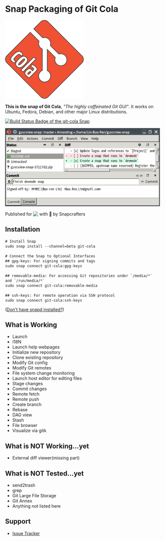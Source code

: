 # Snap Packaging of Git Cola

![Icon of Git Cola](gui/icon.png "Icon of Git Cola")

**This is the snap of Git Cola**, *"The highly caffeinated Git GUI"*. It works on Ubuntu, Fedora, Debian, and other major Linux distributions.

[![Build Status Badge of the `git-cola` Snap](https://build.snapcraft.io/badge/Lin-Buo-Ren/git-cola-snap.svg "Build Status of the `git-cola` snap")](https://build.snapcraft.io/user/Lin-Buo-Ren/git-cola-snap)

![Screenshot of the Snapped Application](screenshots/view-main-amending.png "Screenshot of the Snapped Application")

Published for <img src="http://anything.codes/slack-emoji-for-techies/emoji/tux.png" align="top" width="24" /> with 💝 by Snapcrafters

## Installation

```
# Install Snap
sudo snap install --channel=beta git-cola

# Connect the Snap to Optional Interfaces
## gpg-keys: For signing commits and tags
sudo snap connect git-cola:gpg-keys

## removable-media: For accessing Git repositories under `/media/*` and `/run/media/*`
sudo snap connect git-cola:removable-media

## ssh-keys: For remote operation via SSH protocol
sudo snap connect git-cola:ssh-keys

```

([Don't have snapd installed?](https://snapcraft.io/docs/core/install))

## What is Working

- Launch
- I18N
- Launch help webpages
- Initialize new repository
- Clone existing repository
- Modify Git config
- Modify Git remotes
- File system change monitoring
- Launch host editor for editing files
- Stage changes
- Commit changes
- Remote fetch
- Remote push
- Create branch
- Rebase
- DAG view
- Stash
- File browser
- Visualize via gitk

## What is NOT Working...yet

- External diff viewer(missing part)

## What is NOT Tested...yet

- send2trash
- grep
- Git Large File Storage
- Git Annex
- Anything not listed here

## Support

- [Issue Tracker](https://github.com/Lin-Buo-Ren/git-cola-snap/issues)